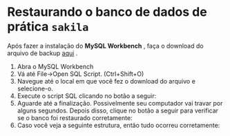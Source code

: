 # Restaurando o banco de dados de prática `sakila`
Após fazer a instalação do **MySQL Workbench** , faça o download do arquivo de backup [aqui](https://s3.us-east-2.amazonaws.com/assets.app.betrybe.com/back-end/sakila-1ae15ae82697888c35bf1f1c8acbf755.sql) .

1. Abra o MySQL Workbench
2. Vá até File->Open SQL Script. (Ctrl+Shift+O)
3. Navegue até o local em que você fez o download do arquivo e selecione-o.
4. Execute o script SQL clicando no botão a seguir:
5. Aguarde até a finalização. Possivelmente seu computador vai travar por alguns segundos. Depois disso, clique no botão a seguir para verificar se o banco foi restaurado corretamente:
6. Caso você veja a seguinte estrutura, então tudo ocorreu corretamente:
